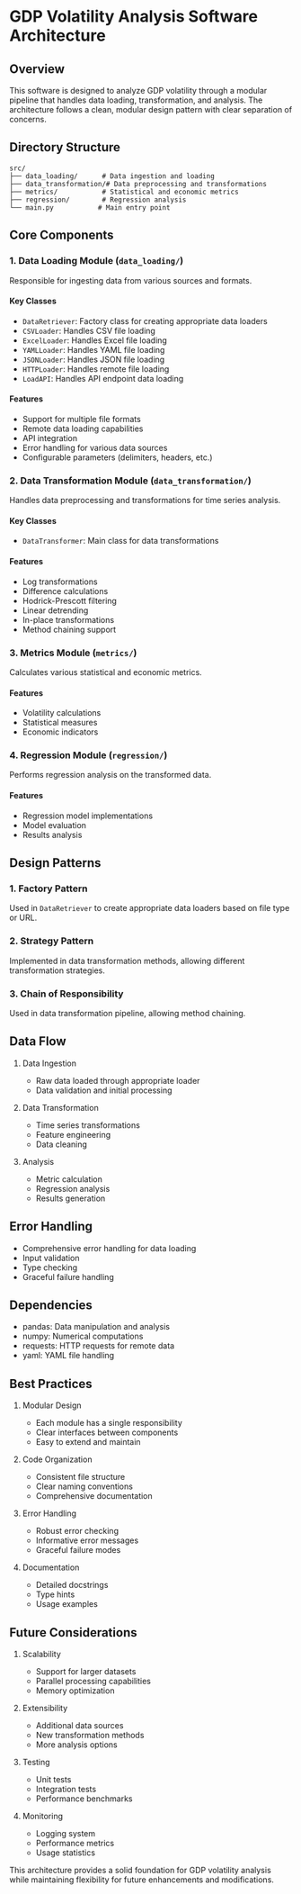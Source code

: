 # GDP Volatility Analysis Software Architecture

## Overview
This software is designed to analyze GDP volatility through a modular pipeline that handles data loading, transformation, and analysis. The architecture follows a clean, modular design pattern with clear separation of concerns.

## Directory Structure
```
src/
├── data_loading/      # Data ingestion and loading
├── data_transformation/# Data preprocessing and transformations
├── metrics/           # Statistical and economic metrics
├── regression/        # Regression analysis
└── main.py           # Main entry point
```

## Core Components

### 1. Data Loading Module (`data_loading/`)
Responsible for ingesting data from various sources and formats.

#### Key Classes
- `DataRetriever`: Factory class for creating appropriate data loaders
- `CSVLoader`: Handles CSV file loading
- `ExcelLoader`: Handles Excel file loading
- `YAMLLoader`: Handles YAML file loading
- `JSONLoader`: Handles JSON file loading
- `HTTPLoader`: Handles remote file loading
- `LoadAPI`: Handles API endpoint data loading

#### Features
- Support for multiple file formats
- Remote data loading capabilities
- API integration
- Error handling for various data sources
- Configurable parameters (delimiters, headers, etc.)

### 2. Data Transformation Module (`data_transformation/`)
Handles data preprocessing and transformations for time series analysis.

#### Key Classes
- `DataTransformer`: Main class for data transformations

#### Features
- Log transformations
- Difference calculations
- Hodrick-Prescott filtering
- Linear detrending
- In-place transformations
- Method chaining support

### 3. Metrics Module (`metrics/`)
Calculates various statistical and economic metrics.

#### Features
- Volatility calculations
- Statistical measures
- Economic indicators

### 4. Regression Module (`regression/`)
Performs regression analysis on the transformed data.

#### Features
- Regression model implementations
- Model evaluation
- Results analysis

## Design Patterns

### 1. Factory Pattern
Used in `DataRetriever` to create appropriate data loaders based on file type or URL.

### 2. Strategy Pattern
Implemented in data transformation methods, allowing different transformation strategies.

### 3. Chain of Responsibility
Used in data transformation pipeline, allowing method chaining.

## Data Flow
1. Data Ingestion
   - Raw data loaded through appropriate loader
   - Data validation and initial processing

2. Data Transformation
   - Time series transformations
   - Feature engineering
   - Data cleaning

3. Analysis
   - Metric calculation
   - Regression analysis
   - Results generation

## Error Handling
- Comprehensive error handling for data loading
- Input validation
- Type checking
- Graceful failure handling

## Dependencies
- pandas: Data manipulation and analysis
- numpy: Numerical computations
- requests: HTTP requests for remote data
- yaml: YAML file handling

## Best Practices
1. Modular Design
   - Each module has a single responsibility
   - Clear interfaces between components
   - Easy to extend and maintain

2. Code Organization
   - Consistent file structure
   - Clear naming conventions
   - Comprehensive documentation

3. Error Handling
   - Robust error checking
   - Informative error messages
   - Graceful failure modes

4. Documentation
   - Detailed docstrings
   - Type hints
   - Usage examples

## Future Considerations
1. Scalability
   - Support for larger datasets
   - Parallel processing capabilities
   - Memory optimization

2. Extensibility
   - Additional data sources
   - New transformation methods
   - More analysis options

3. Testing
   - Unit tests
   - Integration tests
   - Performance benchmarks

4. Monitoring
   - Logging system
   - Performance metrics
   - Usage statistics

This architecture provides a solid foundation for GDP volatility analysis while maintaining flexibility for future enhancements and modifications.